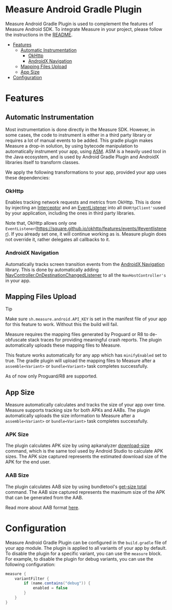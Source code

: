# Measure Android Gradle Plugin

Measure Android Gradle Plugin is used to complement the features of Measure Android SDK. To integrate Measure in your
project, please follow the instructions in the [README](README.md#getting-started).

* [Features](#features)
  * [Automatic Instrumentation](#automatic-instrumentation)
    * [OkHttp](#okhttp)
    * [AndroidX Navigation](#androidx-navigation)
  * [Mapping Files Upload](#mapping-files-upload)
  * [App Size](#app-size)
* [Configuration](#configuration)

# Features

## Automatic Instrumentation

Most instrumentation is done directly in the Measure SDK. However, in some cases, the code to instrument is either in a
third party library or requires a lot of manual events to be added.
This gradle plugin makes Measure a drop-in solution, by using bytecode manipulation to automatically instrument your
app, using [ASM](https://asm.ow2.io/). ASM is a heavily used tool in the Java ecosystem, and is used by Android Gradle
Plugin and AndroidX libraries itself to transform classes.

We apply the following transformations to your app, provided your app uses these dependencies:

### OkHttp

Enables tracking network requests and metrics from OkHttp.
This is done by injecting an [Interceptor](https://square.github.io/okhttp/features/interceptors/)
and an [EventListener](https://square.github.io/okhttp/features/events/#eventlistener) into
all `OkHttpClient's`used by your application, including the ones in third party libraries.

Note that, OkHttp allows only one `EventListener`(https://square.github.io/okhttp/features/events/#eventlistener). If
you already set one, it will continue working as is. Measure plugin does not override it, rather delegates all callbacks
to it.

### AndroidX Navigation

Automatically tracks screen transition events from
the [AndroidX Navigation](https://developer.android.com/guide/navigation)
library. This is done by automatically
adding [NavController.OnDestinationChangedListener](https://developer.android.com/reference/androidx/navigation/NavController.OnDestinationChangedListener)
to all the `NavHostController's` in your app.

## Mapping Files Upload

> [!TIP]
> Make sure `sh.measure.android.API_KEY` is set in the manifest file of your app for this feature to work. Without this
> the build will fail.


Measure requires the mapping files generated by Proguard or R8 to de-obfuscate stack traces for
providing meaningful crash reports. The plugin automatically uploads these mapping files to Measure.

This feature works automatically for any app which has `minifyEnabled` set to true. The gradle plugin will upload the
mapping files to Measure after a `assemble<Variant>` or `bundle<Variant>` task completes successfully.

As of now only Proguard/R8 are supported.

## App Size

Measure automatically calculates and tracks the size of your app over time. Measure supports tracking size for both APKs
and AABs. The plugin automatically uploads the size information to Measure after a `assemble<Variant>`
or `bundle<Variant>` task completes successfully.

### APK Size

The plugin calculates APK size by using
apkanalyzer [download-size](https://developer.android.com/tools/apkanalyzer#commands) command, which is the
same tool used by Android Studio to calculate APK sizes. The APK size captured represents the estimated download size of
the APK for the end user.

### AAB Size

The plugin calculates AAB size by using bundletool's [get-size total](https://developer.android.com/tools/bundletool)
command. The AAB size captured represents the maximum size of the APK that can be generated from the AAB.

Read more about AAB format [here](https://developer.android.com/guide/app-bundle).

# Configuration

Measure Android Gradle Plugin can be configured in the `build.gradle` file of your app module. The plugin is applied
to all variants of your app by default. To disable the plugin for a specific variant, you can use the `measure` block.
For example, to disable the plugin for debug variants, you can use the following configuration:

```groovy
measure {
    variantFilter {
        if (name.contains("debug")) {
            enabled = false
        }
    }
}
```
